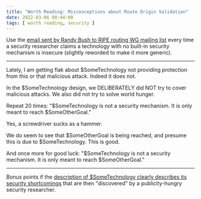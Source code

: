 ```yaml
---
title: "Worth Reading: Misconceptions about Route Origin Validation"
date: 2022-03-06 08:44:00
tags: [ worth reading, security ]
---
```

Use the [email sent by Randy Bush to RIPE routing WG mailing list](https://www.ripe.net/ripe/mail/archives/routing-wg/2022-February/004542.html) every time a security researcher claims a technology with no built-in security mechanism is insecure (slightly reworded to make it more generic).

---

Lately, I am getting flak about $SomeTechnology not providing protection from this or that malicious attack. Indeed it does not.
<!--more-->
In the $SomeTechnology design, we DELIBERATELY did NOT try to cover malicious attacks. We also did not try to solve world hunger.

Repeat 20 times: "$SomeTechnology is not a security mechanism.  It is only meant to reach $SomeOtherGoal."

Yes, a screwdriver sucks as a hammer.

We do seem to see that $SomeOtherGoal is being reached, and presume this is due to $SomeTechnology. This is good.

And once more for good luck: "$SomeTechnology is not a security mechanism. It is only meant to reach $SomeOtherGoal."

---

Bonus points if the [description of $SomeTechnology clearly describes its security shortcomings](/2018/11/omg-vxlan-is-still-insecure.html) that are then "discovered" by a publicity-hungry security researcher.
